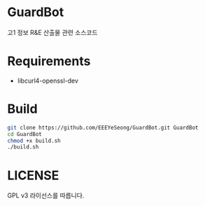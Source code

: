 # GuardBot
고1 정보 R&amp;E 산출물 관련 소스코드

# Requirements
- libcurl4-openssl-dev

# Build
```bash
git clone https://github.com/EEEYeSeong/GuardBot.git GuardBot
cd GuardBot
chmod +x build.sh
./build.sh
```

# LICENSE
GPL v3 라이선스를 따릅니다.